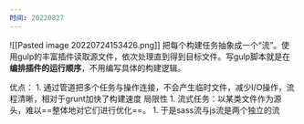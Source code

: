 ```yaml
---
时间: 20220827
---
```

![[Pasted image 20220724153426.png]]
把每个构建任务抽象成一个“流”。使用gulp的丰富插件读取源文件，依次处理直到得到目标文件。写gulp脚本就是在**编排插件的运行顺序**，不用编写具体的构建逻辑。

优点：
	1. 通过管道把多个任务与操作连接，不会产生临时文件，减少I/O操作，流程清晰，相对于grunt加快了构建速度
局限性
	1. 流式任务：以某类文件作为源头，难以==整体地对它们进行优化==。
		1. 于是sass流与js流是两个独立的流